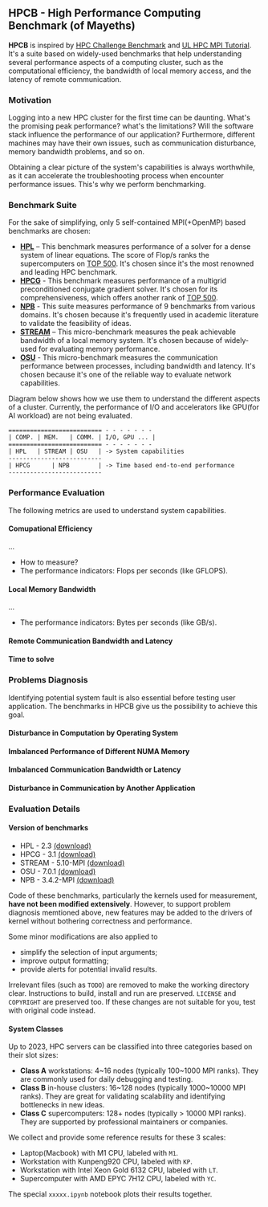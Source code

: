 ## HPCB - High Performance Computing Benchmark (of Mayeths)

**HPCB** is inspired by [HPC Challenge Benchmark](https://en.wikipedia.org/wiki/HPC_Challenge_Benchmark) and [UL HPC MPI Tutorial](https://ulhpc-tutorials.readthedocs.io/en/latest/parallel/mpi/OSU_MicroBenchmarks/). It's a suite based on widely-used benchmarks that help understanding several performance aspects of a computing cluster, such as the computational efficiency, the bandwidth of local memory access, and the latency of remote communication.

### Motivation

Logging into a new HPC cluster for the first time can be daunting. What's the promising peak performance? what's the limitations? Will the software stack influence the performance of our application? Furthermore, different machines may have their own issues, such as communication disturbance, memory bandwidth problems, and so on.

Obtaining a clear picture of the system's capabilities is always worthwhile, as it can accelerate the troubleshooting process when encounter performance issues. This's why we perform benchmarking.

### Benchmark Suite

For the sake of simplifying, only 5 self-contained MPI(+OpenMP) based benchmarks are chosen:

- **[HPL](https://netlib.org/benchmark/hpl/)** – This benchmark measures performance of a solver for a dense system of linear equations. The score of Flop/s ranks the supercomputers on [TOP 500](https://www.top500.org/). It's chosen since it's the most renowned and leading HPC benchmark.
- **[HPCG](https://hpcg-benchmark.org/)** - This benchmark measures performance of a multigrid preconditioned conjugate gradient solver. It's chosen for its comprehensiveness, which offers another rank of [TOP 500](https://www.top500.org/lists/hpcg/).
- **[NPB](https://www.nas.nasa.gov/software/npb.html)** - This suite measures performance of 9 benchmarks from various domains. It's chosen because it's frequently used in academic literature to validate the feasibility of ideas.
- **[STREAM](https://www.cs.virginia.edu/stream/ref.html)** – This micro-benchmark measures the peak achievable bandwidth of a local memory system. It's chosen because of widely-used for evaluating memory performance.
- **[OSU](https://mvapich.cse.ohio-state.edu/benchmarks/)** - This micro-benchmark measures the communication performance between processes, including bandwidth and latency. It's chosen because it's one of the reliable way to evaluate network capabilities.

Diagram below shows how we use them to understand the different aspects of a cluster. Currently, the performance of I/O and accelerators like GPU(for AI workload) are not being evaluated.

```
========================== - - - - - - -
| COMP. | MEM.   | COMM. | I/O, GPU ... |
========================== - - - - - - -
| HPL   | STREAM | OSU   | -> System capabilities
--------------------------
| HPCG      | NPB        | -> Time based end-to-end performance
--------------------------
```

### Performance Evaluation

The following metrics are used to understand system capabilities.

#### Comupational Efficiency
...
- How to measure?
- The performance indicators: Flops per seconds (like GFLOPS).

#### Local Memory Bandwidth
...
- The performance indicators: Bytes per seconds (like GB/s).

#### Remote Communication Bandwidth and Latency

#### Time to solve

### Problems Diagnosis

Identifying potential system fault is also essential before testing user application. The benchmarks in HPCB give us the possibility to achieve this goal.

#### Disturbance in Computation by Operating System
#### Imbalanced Performance of Different NUMA Memory
#### Imbalanced Communication Bandwidth or Latency
#### Disturbance in Communication by Another Application

### Evaluation Details

#### Version of benchmarks

- HPL - 2.3 [(download)](https://netlib.org/benchmark/hpl/hpl-2.3.tar.gz)
- HPCG - 3.1 [(download)](https://hpcg-benchmark.org/downloads/hpcg-3.1.tar.gz)
- STREAM - 5.10-MPI [(download)](https://www.cs.virginia.edu/stream/FTP/Code/Versions/stream_mpi.c)
- OSU - 7.0.1 [(download)](http://mvapich.cse.ohio-state.edu/download/mvapich/osu-micro-benchmarks-7.0.1.tar.gz)
- NPB - 3.4.2-MPI [(download)](https://www.nas.nasa.gov/assets/nas/npb/NPB3.4.2.tar.gz)

Code of these benchmarks, particularly the kernels used for measurement, **have not been modified extensively**. However, to support problem diagnosis memtioned above, new features may be added to the drivers of kernel without bothering correctness and performance.

Some minor modifications are also applied to
- simplify the selection of input arguments;
- improve output formatting;
- provide alerts for potential invalid results.

Irrelevant files (such as `TODO`) are removed to make the working directory clear. Instructions to build, install and run are preserved. `LICENSE` and `COPYRIGHT` are preserved too. If these changes are not suitable for you, test with original code instead.

#### System Classes

Up to 2023, HPC servers can be classified into three categories based on their slot sizes:

- **Class A** workstations: 4\~16 nodes (typically 100\~1000 MPI ranks). They are commonly used for daily debugging and testing.
- **Class B** in-house clusters: 16\~128 nodes (typically 1000\~10000 MPI ranks). They are great for validating scalability and identifying bottlenecks in new ideas.
- **Class C** supercomputers: 128+ nodes (typically > 10000 MPI ranks). They are supported by professional maintainers or companies.

We collect and provide some reference results for these 3 scales:

- Laptop(Macbook) with M1 CPU, labeled with `M1`.
- Workstation with Kunpeng920 CPU, labeled with `KP`.
- Workstation with Intel Xeon Gold 6132 CPU, labeled with `LT`.
- Supercomputer with AMD EPYC 7H12 CPU, labeled with `YC`.

The special `xxxxx.ipynb` notebook plots their results together.
